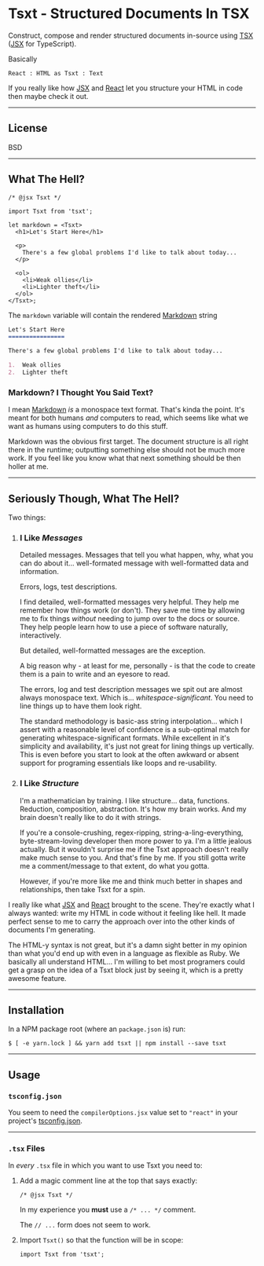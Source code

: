 Tsxt - Structured Documents In TSX
==============================================================================

Construct, compose and render structured documents in-source using [TSX][]
([JSX][] for TypeScript).

Basically

    React : HTML as Tsxt : Text

If you really like how [JSX][] and [React][] let you structure your HTML in 
code then maybe check it out.

[TSX]:    https://www.typescriptlang.org/docs/handbook/jsx.html
[JSX]:    https://facebook.github.io/jsx/
[React]:  https://reactjs.org/

------------------------------------------------------------------------------
License
------------------------------------------------------------------------------

BSD

------------------------------------------------------------------------------
What The Hell?
------------------------------------------------------------------------------

```TSX
/* @jsx Tsxt */

import Tsxt from 'tsxt';

let markdown = <Tsxt>
  <h1>Let's Start Here</h1>
  
  <p>
    There's a few global problems I'd like to talk about today...
  </p>
  
  <ol>
    <li>Weak ollies</li>
    <li>Lighter theft</li>
  </ol>
</Tsxt>;
```

The `markdown` variable will contain the rendered [Markdown][] string

```Markdown
Let's Start Here
================

There's a few global problems I'd like to talk about today...

1.  Weak ollies
2.  Lighter theft
```

[Markdown]: https://en.wikipedia.org/wiki/Markdown

### Markdown? I Thought You Said Text? ###

I mean [Markdown][] *is* a monospace text format. That's kinda the point. It's
meant for both humans *and* computers to read, which seems like what we want as
humans using computers to do this stuff.

Markdown was the obvious first target. The document structure is all
right there in the runtime; outputting something else should not be much more
work. If you feel like you know what that next something should be then holler
at me.

------------------------------------------------------------------------------
Seriously Though, What The Hell?
------------------------------------------------------------------------------

Two things:

1. ### I Like *Messages* ###
    
    Detailed messages. Messages that tell you what happen, why, what you can do
    about it... well-formated message with well-formatted data and information.

    Errors, logs, test descriptions.

    I find detailed, well-formatted messages very helpful. They help me remember how
    things work (or don't). They save me time by allowing me to fix things *without*
    needing to jump over to the docs or source. They help people learn how to use a
    piece of software naturally, interactively.

    But detailed, well-formatted messages are the exception.

    A big reason why - at least for me, personally - is that the code to create them
    is a pain to write and an eyesore to read.

    The errors, log and test description messages we spit out are almost always
    monospace text. Which is... *whitespace-significant*. You need to line things up
    to have them look right.

    The standard methodology is basic-ass string interpolation... which I assert
    with a reasonable level of confidence is a sub-optimal match for generating
    whitespace-significant formats. While excellent in it's simplicity and
    availability, it's just not great for lining things up vertically. This is even
    before you start to look at the often awkward or absent support for programing
    essentials like loops and re-usability.

2.  ### I Like *Structure* ###
    
    I'm a mathematician by training. I like structure... data, functions.
    Reduction, composition, abstraction. It's how my brain works. And my brain
    doesn't really like to do it with strings.

    If you're a console-crushing, regex-ripping, string-a-ling-everything,
    byte-stream-loving developer then more power to ya. I'm a little jealous
    actually. But it wouldn't surprise me if the Tsxt approach doesn't really
    make much sense to you. And that's fine by me. If you still gotta write me a 
    comment/message to that extent, do what you gotta.

    However, if you're more like me and think much better in shapes and
    relationships, then take Tsxt for a spin.

I really like what [JSX][] and [React][] brought to the scene. They're exactly
what I always wanted: write my HTML in code without it feeling like hell. It
made perfect sense to me to carry the approach over into the other kinds of
documents I'm generating.

The HTML-y syntax is not great, but it's a damn sight better in my opinion than
what you'd end up with even in a language as flexible as Ruby. We basically all
understand HTML... I'm willing to bet most programers could get a grasp on 
the idea of a Tsxt block just by seeing it, which is a pretty awesome feature.


------------------------------------------------------------------------------
Installation
------------------------------------------------------------------------------

In a NPM package root (where an `package.json` is) run:

```console
$ [ -e yarn.lock ] && yarn add tsxt || npm install --save tsxt
```

------------------------------------------------------------------------------
Usage
------------------------------------------------------------------------------

### `tsconfig.json` ###

You seem to need the `compilerOptions.jsx` value set to `"react"` in
your project's [tsconfig.json][].

[tsconfig.json]: https://www.typescriptlang.org/docs/handbook/tsconfig-json.html

***

### `.tsx` Files ###

In *every* `.tsx` file in which you want to use Tsxt you need to:

1.  Add a magic comment line at the top that says exactly:
    
    ```TSX
    /* @jsx Tsxt */
    ```
    
    In my experience you **must** use a `/* ... */` comment.
    
    The `// ...` form does not seem to work.

2.  Import `Tsxt()` so that the function will be in scope:
    
    ```TSX
    import Tsxt from 'tsxt';
    ```
